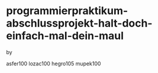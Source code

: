 # programmierpraktikum-abschlussprojekt-halt-doch-einfach-mal-dein-maul

by

asfer100
lozac100
hegro105
mupek100
